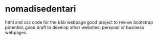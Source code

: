 # nomadisedentari
html and css code for the b&amp;b webpage
good project to review bootstrap potential; good draft to develop other websites: personal or business webpages.

